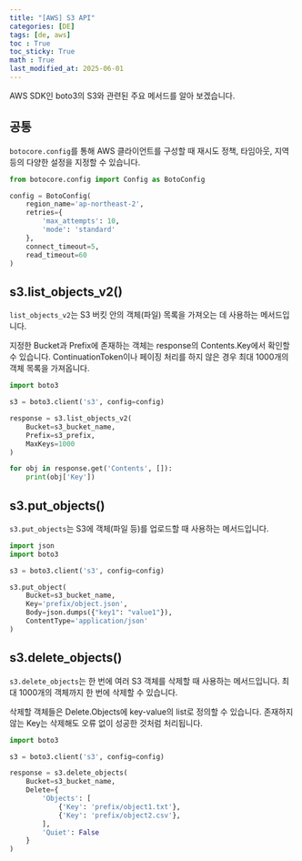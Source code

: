 ```yaml
---
title: "[AWS] S3 API"
categories: [DE]
tags: [de, aws]
toc : True
toc_sticky: True
math : True
last_modified_at: 2025-06-01
---
```


AWS SDK인 boto3의 S3와 관련된 주요 메서드를 알아 보겠습니다.


## 공통
`botocore.config`를 통해 AWS 클라이언트를 구성할 때 재시도 정책, 타임아웃, 지역 등의 다양한 설정을 지정할 수 있습니다.

```py
from botocore.config import Config as BotoConfig

config = BotoConfig(
    region_name='ap-northeast-2',
    retries={
        'max_attempts': 10,
        'mode': 'standard'
    },
    connect_timeout=5,
    read_timeout=60
)

```


## s3.list_objects_v2() 
`list_objects_v2`는 S3 버킷 안의 객체(파일) 목록을 가져오는 데 사용하는 메서드입니다.

지정한 Bucket과 Prefix에 존재하는 객체는 response의 Contents.Key에서 확인할 수 있습니다. ContinuationToken이나 페이징 처리를 하지 않은 경우 최대 1000개의 객체 목록을 가져옵니다.

```py
import boto3

s3 = boto3.client('s3', config=config)

response = s3.list_objects_v2(
    Bucket=s3_bucket_name,
    Prefix=s3_prefix,
    MaxKeys=1000
)

for obj in response.get('Contents', []):
    print(obj['Key'])
```


## s3.put_objects()
`s3.put_objects`는 S3에 객체(파일 등)를 업로드할 때 사용하는 메서드입니다.

```py
import json
import boto3

s3 = boto3.client('s3', config=config)

s3.put_object(
    Bucket=s3_bucket_name,
    Key='prefix/object.json',
    Body=json.dumps({"key1": "value1"}),
    ContentType='application/json'
)
```


## s3.delete_objects()
`s3.delete_objects`는 한 번에 여러 S3 객체를 삭제할 때 사용하는 메서드입니다. 최대 1000개의 객체까지 한 번에 삭제할 수 있습니다.

삭제할 객체들은 Delete.Objects에 key-value의 list로 정의할 수 있습니다. 존재하지 않는 Key는 삭제해도 오류 없이 성공한 것처럼 처리됩니다.


```py
import boto3

s3 = boto3.client('s3', config=config)

response = s3.delete_objects(
    Bucket=s3_bucket_name,
    Delete={
        'Objects': [
            {'Key': 'prefix/object1.txt'},
            {'Key': 'prefix/object2.csv'},
        ],
        'Quiet': False 
    }
)
```